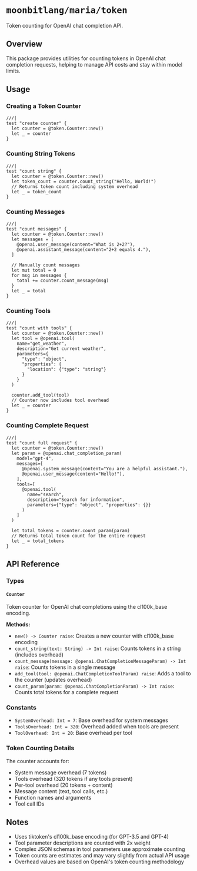 # `moonbitlang/maria/token`

Token counting for OpenAI chat completion API.

## Overview

This package provides utilities for counting tokens in OpenAI chat completion requests, helping to manage API costs and stay within model limits.

## Usage

### Creating a Token Counter

```moonbit
///|
test "create counter" {
  let counter = @token.Counter::new()
  let _ = counter
}
```

### Counting String Tokens

```moonbit
///|
test "count string" {
  let counter = @token.Counter::new()
  let token_count = counter.count_string("Hello, World!")
  // Returns token count including system overhead
  let _ = token_count
}
```

### Counting Messages

```moonbit
///|
test "count messages" {
  let counter = @token.Counter::new()
  let messages = [
    @openai.user_message(content="What is 2+2?"),
    @openai.assistant_message(content="2+2 equals 4."),
  ]
  
  // Manually count messages
  let mut total = 0
  for msg in messages {
    total += counter.count_message(msg)
  }
  let _ = total
}
```

### Counting Tools

```moonbit
///|
test "count with tools" {
  let counter = @token.Counter::new()
  let tool = @openai.tool(
    name="get_weather",
    description="Get current weather",
    parameters={
      "type": "object",
      "properties": {
        "location": {"type": "string"}
      }
    }
  )
  
  counter.add_tool(tool)
  // Counter now includes tool overhead
  let _ = counter
}
```

### Counting Complete Request

```moonbit
///|
test "count full request" {
  let counter = @token.Counter::new()
  let param = @openai.chat_completion_param(
    model="gpt-4",
    messages=[
      @openai.system_message(content="You are a helpful assistant."),
      @openai.user_message(content="Hello!"),
    ],
    tools=[
      @openai.tool(
        name="search",
        description="Search for information",
        parameters={"type": "object", "properties": {}}
      )
    ]
  )
  
  let total_tokens = counter.count_param(param)
  // Returns total token count for the entire request
  let _ = total_tokens
}
```

## API Reference

### Types

#### `Counter`

Token counter for OpenAI chat completions using the cl100k_base encoding.

**Methods:**
- `new() -> Counter raise`: Creates a new counter with cl100k_base encoding
- `count_string(text: String) -> Int raise`: Counts tokens in a string (includes overhead)
- `count_message(message: @openai.ChatCompletionMessageParam) -> Int raise`: Counts tokens in a single message
- `add_tool(tool: @openai.ChatCompletionToolParam) raise`: Adds a tool to the counter (updates overhead)
- `count_param(param: @openai.ChatCompletionParam) -> Int raise`: Counts total tokens for a complete request

### Constants

- `SystemOverhead: Int = 7`: Base overhead for system messages
- `ToolsOverhead: Int = 320`: Overhead added when tools are present
- `ToolOverhead: Int = 20`: Base overhead per tool

### Token Counting Details

The counter accounts for:
- System message overhead (7 tokens)
- Tools overhead (320 tokens if any tools present)
- Per-tool overhead (20 tokens + content)
- Message content (text, tool calls, etc.)
- Function names and arguments
- Tool call IDs

## Notes

- Uses tiktoken's cl100k_base encoding (for GPT-3.5 and GPT-4)
- Tool parameter descriptions are counted with 2x weight
- Complex JSON schemas in tool parameters use approximate counting
- Token counts are estimates and may vary slightly from actual API usage
- Overhead values are based on OpenAI's token counting methodology
